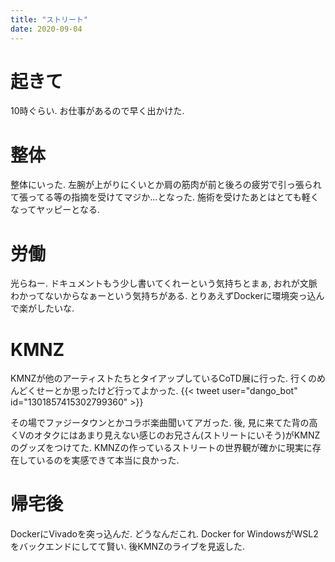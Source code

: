 ```yaml
---
title: "ストリート"
date: 2020-09-04
---
```


# 起きて
10時ぐらい. お仕事があるので早く出かけた.

# 整体
整体にいった. 左腕が上がりにくいとか肩の筋肉が前と後ろの疲労で引っ張られて張ってる等の指摘を受けてマジか...となった. 施術を受けたあとはとても軽くなってヤッピーとなる.

# 労働
光らねー. ドキュメントもう少し書いてくれーという気持ちとまぁ, おれが文脈わかってないからなぁーという気持ちがある. とりあえずDockerに環境突っ込んで楽がしたいな.

# KMNZ
KMNZが他のアーティストたちとタイアップしているCoTD展に行った. 行くのめんどくせーとか思ったけど行ってよかった.
{{< tweet user="dango_bot" id="1301857415302799360" >}}

その場でファジータウンとかコラボ楽曲聞いてアガった. 後, 見に来てた背の高くVのオタクにはあまり見えない感じのお兄さん(ストリートにいそう)がKMNZのグッズをつけてた. KMNZの作っているストリートの世界観が確かに現実に存在しているのを実感できて本当に良かった.

# 帰宅後
DockerにVivadoを突っ込んだ. どうなんだこれ. Docker for WindowsがWSL2をバックエンドにしてて賢い. 後KMNZのライブを見返した.